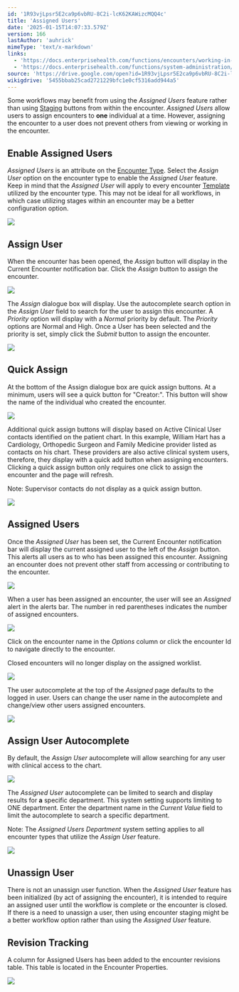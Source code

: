```yaml
---
id: '1R93vjLpsr5E2ca9p6vbRU-8C2i-lcK62KAWizcMQQ4c'
title: 'Assigned Users'
date: '2025-01-15T14:07:33.579Z'
version: 166
lastAuthor: 'auhrick'
mimeType: 'text/x-markdown'
links:
  - 'https://docs.enterprisehealth.com/functions/encounters/working-in-a-visit-encounter/'
  - 'https://docs.enterprisehealth.com/functions/system-administration/system-controls/encounter-types/'
source: 'https://drive.google.com/open?id=1R93vjLpsr5E2ca9p6vbRU-8C2i-lcK62KAWizcMQQ4c'
wikigdrive: '5455bbab25cad2721229bfc1e0cf5316add944a5'
---
```

Some workflows may benefit from using the *Assigned Users* feature rather than using [Staging](https://docs.enterprisehealth.com/functions/encounters/working-in-a-visit-encounter/#stage-buttons) buttons from within the encounter. *Assigned Users* allow users to assign encounters to **one** individual at a time.  However, assigning the encounter to a user does not prevent others from viewing or working in the encounter.

## Enable Assigned Users

*Assigned Users* is an attribute on the [Encounter Type](https://docs.enterprisehealth.com/functions/system-administration/system-controls/encounter-types/). Select the *Assign User* option on the encounter type to enable the *Assigned User* feature. Keep in mind that the *Assigned User* will apply to every encounter [Template](https://docs.enterprisehealth.com/functions/encounters/working-in-a-visit-encounter/#storing-a-template-in-the-system) utilized by the encounter type. This may not be ideal for all workflows, in which case utilizing stages within an encounter may be a better configuration option.

![](../assigned-users.assets/fd0e4ac9ddcae4efa9da2e874c957b46.png)

## Assign User

When the encounter has been opened, the *Assign* button will display in the Current Encounter notification bar. Click the *Assign* button to assign the encounter.

![](../assigned-users.assets/b39a354f13092a16cf9b65b33654212a.png)

The *Assign* dialogue box will display. Use the autocomplete search option in the *Assign User* field to search for the user to assign this encounter. A *Priority* option will display with a *Normal* priority by default. The *Priority* options are Normal and High. Once a User has been selected and the priority is set, simply click the *Submit* button to assign the encounter.

![](../assigned-users.assets/1f0924938f30f2ff7e52348ddbefc586.png)

## Quick Assign

At the bottom of the Assign dialogue box are quick assign buttons. At a minimum, users will see a quick button for "Creator:". This button will show the name of the individual who created the encounter.

![](../assigned-users.assets/a8df49c4f4fc129edff65c3ea96c174d.png)

Additional quick assign buttons will display based on Active Clinical User contacts identified on the patient chart. In this example, William Hart has a Cardiology, Orthopedic Surgeon and Family Medicine provider listed as contacts on his chart. These providers are also active clinical system users, therefore, they display with a quick add button when assigning encounters. Clicking a quick assign button only requires one click to assign the encounter and the page will refresh.

Note: Supervisor contacts do not display as a quick assign button.

![](../assigned-users.assets/f31efed93045ce3c0ee5dfb42acd7fab.png)

## Assigned Users

Once the *Assigned User* has been set, the Current Encounter notification bar will display the current assigned user to the left of the *Assign* button. This alerts all users as to who has been assigned this encounter. Assigning an encounter does not prevent other staff from accessing or contributing to the encounter.

![](../assigned-users.assets/1839143ace8978dd2621b6367dc99c82.png)

When a user has been assigned an encounter, the user will see an *Assigned* alert in the alerts bar. The number in red parentheses indicates the number of assigned encounters.

![](../assigned-users.assets/c0b786d03e9ce859a2cb0780cc03cca5.png)

Click on the encounter name in the *Options* column or click the encounter Id to navigate directly to the encounter.

Closed encounters will no longer display on the assigned worklist.

![](../assigned-users.assets/426bf494771fc68fd752c624085ff14c.png)

The user autocomplete at the top of the *Assigned* page defaults to the logged in user. Users can change the user name in the autocomplete and change/view other users assigned encounters.

![](../assigned-users.assets/23364f4e69f79ec17b69d1c4ae25f4af.png)

## Assign User Autocomplete

By default, the *Assign User* autocomplete will allow searching for any user with clinical access to the chart.

![](../assigned-users.assets/98929428774cc4b08639c8141f8043c5.png)

The *Assigned User* autocomplete can be limited to search and display results for **a** specific department. This system setting supports limiting to ONE department. Enter the department name in the *Current Value* field to limit the autocomplete to search a specific department.

Note: The *Assigned Users Department* system setting applies to all encounter types that utilize the *Assign User* feature.

![](../assigned-users.assets/7196ccd303580f266e93f030daf091db.png)

## Unassign User

There is not an unassign user function. When the *Assigned User* feature has been initialized (by act of assigning the encounter), it is intended to require an assigned user until the workflow is complete or the encounter is closed. If there is a need to unassign a user, then using encounter staging might be a better workflow option rather than using the *Assigned User* feature.

## Revision Tracking

A column for Assigned Users has been added to the encounter revisions table. This table is located in the Encounter Properties.

![](../assigned-users.assets/0da7ab9e52d81ff221ca8d49142380e5.png)
